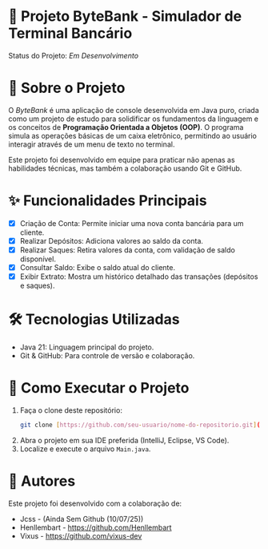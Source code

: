 # 🏦 Projeto ByteBank - Simulador de Terminal Bancário

Status do Projeto: *Em Desenvolvimento*

# 📖 Sobre o Projeto

O *ByteBank* é uma aplicação de console desenvolvida em Java puro, criada como um projeto de estudo para solidificar os fundamentos da linguagem e os conceitos de **Programação Orientada a Objetos (OOP)**. O programa simula as operações básicas de um caixa eletrônico, permitindo ao usuário interagir através de um menu de texto no terminal.

Este projeto foi desenvolvido em equipe para praticar não apenas as habilidades técnicas, mas também a colaboração usando Git e GitHub.

# ✨ Funcionalidades Principais

-   [x] Criação de Conta: Permite iniciar uma nova conta bancária para um cliente.
-   [x] Realizar Depósitos: Adiciona valores ao saldo da conta.
-   [x] Realizar Saques: Retira valores da conta, com validação de saldo disponível.
-   [x] Consultar Saldo: Exibe o saldo atual do cliente.
-   [x] Exibir Extrato: Mostra um histórico detalhado das transações (depósitos e saques).

# 🛠️ Tecnologias Utilizadas

-   Java 21: Linguagem principal do projeto.
-   Git & GitHub: Para controle de versão e colaboração.

# 🚀 Como Executar o Projeto

1.  Faça o clone deste repositório:
    ```bash
    git clone [https://github.com/seu-usuario/nome-do-repositorio.git](https://github.com/seu-usuario/nome-do-repositorio.git)
    ```
2.  Abra o projeto em sua IDE preferida (IntelliJ, Eclipse, VS Code).
3.  Localize e execute o arquivo `Main.java`.

# 👥 Autores

Este projeto foi desenvolvido com a colaboração de:

-   Jcss - (Ainda Sem Github (10/07/25))
-   Henllembart - https://github.com/Henllembart
-   Vixus - https://github.com/vixus-dev
